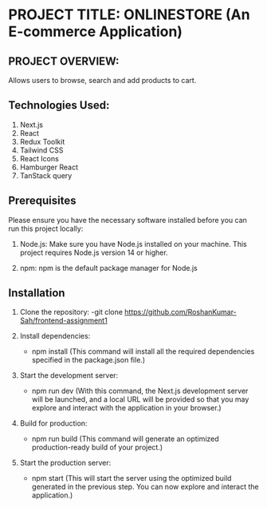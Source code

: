 # PROJECT TITLE: ONLINESTORE (An E-commerce Application)

## PROJECT OVERVIEW: 

Allows users to browse, search and add products to cart.

## Technologies Used:

1. Next.js 
2. React 
3. Redux Toolkit 
4. Tailwind CSS 
5. React Icons 
6. Hamburger React 
7. TanStack query 
    

## Prerequisites

Please ensure you have the necessary software installed before you can run this project locally:

1. Node.js: Make sure you have Node.js installed on your machine. This project requires Node.js version 14 or higher.

2. npm: npm is the default package manager for Node.js

## Installation

1. Clone the repository:
    -git clone https://github.com/RoshanKumar-Sah/frontend-assignment1

2. Install dependencies:
    - npm install (This command will install all the required dependencies specified in the package.json file.)

3. Start the development server:
    - npm run dev (With this command, the Next.js development server will be launched, and a local URL will be provided so that you may explore and interact with the application in your browser.)

4. Build for production:
    - npm run build (This command will generate an optimized production-ready build of your project.)

5. Start the production server:
    - npm start (This will start the server using the optimized build generated in the previous step. You can now explore and interact the application.)